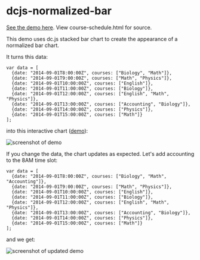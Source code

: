 dcjs-normalized-bar
===================
[See the demo here](http://www.seeaustinhack.com/dcjs-normalized-bar/). View course-schedule.html for source.

This demo uses dc.js stacked bar chart to create the appearance of a normalized bar chart. 

It turns this data:

```
var data = [
  {date: "2014-09-01T8:00:00Z", courses: ["Biology", "Math"]},
  {date: "2014-09-01T9:00:00Z", courses: ["Math", "Physics"]},
  {date: "2014-09-01T10:00:00Z", courses: ["English"]},
  {date: "2014-09-01T11:00:00Z", courses: ["Biology"]},
  {date: "2014-09-01T12:00:00Z", courses: ["English", "Math", "Physics"]},
  {date: "2014-09-01T13:00:00Z", courses: ["Accounting", "Biology"]},
  {date: "2014-09-01T14:00:00Z", courses: ["Physics"]},
  {date: "2014-09-01T15:00:00Z", courses: ["Math"]}
];
```

into this interactive chart ([demo](http://www.seeaustinhack.com/dcjs-normalized-bar/)):

![screenshot of demo](http://i.imgur.com/IbxZxj6.png)

If you change the data, the chart updates as expected. Let's add accounting to the 8AM time slot:

```
var data = [
  {date: "2014-09-01T8:00:00Z", courses: ["Biology", "Math", "Accounting"]},
  {date: "2014-09-01T9:00:00Z", courses: ["Math", "Physics"]},
  {date: "2014-09-01T10:00:00Z", courses: ["English"]},
  {date: "2014-09-01T11:00:00Z", courses: ["Biology"]},
  {date: "2014-09-01T12:00:00Z", courses: ["English", "Math", "Physics"]},
  {date: "2014-09-01T13:00:00Z", courses: ["Accounting", "Biology"]},
  {date: "2014-09-01T14:00:00Z", courses: ["Physics"]},
  {date: "2014-09-01T15:00:00Z", courses: ["Math"]}
];
```

and we get:

![screenshot of updated demo](http://i.imgur.com/BhF0j6y.png)
